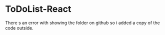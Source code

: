 # ToDoList-React

There s an error with showing the folder on github so i added a copy of the code outside.
